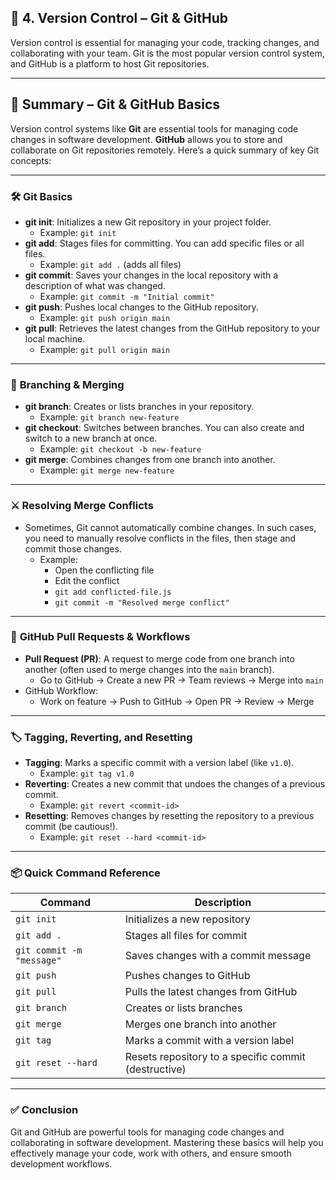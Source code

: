 ## 🔄 4. Version Control – Git & GitHub

Version control is essential for managing your code, tracking changes, and collaborating with your team. Git is the most popular version control system, and GitHub is a platform to host Git repositories.

---
## 🔄 Summary – Git & GitHub Basics

Version control systems like **Git** are essential tools for managing code changes in software development. **GitHub** allows you to store and collaborate on Git repositories remotely. Here’s a quick summary of key Git concepts:

---

### 🛠️ **Git Basics**
- **git init**: Initializes a new Git repository in your project folder. 
    - Example: `git init`
- **git add**: Stages files for committing. You can add specific files or all files.
    - Example: `git add .` (adds all files)
- **git commit**: Saves your changes in the local repository with a description of what was changed.
    - Example: `git commit -m "Initial commit"`
- **git push**: Pushes local changes to the GitHub repository.
    - Example: `git push origin main`
- **git pull**: Retrieves the latest changes from the GitHub repository to your local machine.
    - Example: `git pull origin main`

---

### 🌿 **Branching & Merging**
- **git branch**: Creates or lists branches in your repository. 
    - Example: `git branch new-feature`
- **git checkout**: Switches between branches. You can also create and switch to a new branch at once.
    - Example: `git checkout -b new-feature`
- **git merge**: Combines changes from one branch into another.
    - Example: `git merge new-feature`

---

### ⚔️ **Resolving Merge Conflicts**
- Sometimes, Git cannot automatically combine changes. In such cases, you need to manually resolve conflicts in the files, then stage and commit those changes.
    - Example: 
      - Open the conflicting file
      - Edit the conflict
      - `git add conflicted-file.js`
      - `git commit -m "Resolved merge conflict"`

---

### 🔄 **GitHub Pull Requests & Workflows**
- **Pull Request (PR)**: A request to merge code from one branch into another (often used to merge changes into the `main` branch).
    - Go to GitHub → Create a new PR → Team reviews → Merge into `main`
- GitHub Workflow: 
    - Work on feature → Push to GitHub → Open PR → Review → Merge

---

### 🏷️ **Tagging, Reverting, and Resetting**
- **Tagging**: Marks a specific commit with a version label (like `v1.0`).
    - Example: `git tag v1.0`
- **Reverting**: Creates a new commit that undoes the changes of a previous commit.
    - Example: `git revert <commit-id>`
- **Resetting**: Removes changes by resetting the repository to a previous commit (be cautious!).
    - Example: `git reset --hard <commit-id>`

---

### 📦 **Quick Command Reference**

| Command                     | Description                           |
|-----------------------------|---------------------------------------|
| `git init`                  | Initializes a new repository          |
| `git add .`                 | Stages all files for commit          |
| `git commit -m "message"`   | Saves changes with a commit message  |
| `git push`                  | Pushes changes to GitHub             |
| `git pull`                  | Pulls the latest changes from GitHub |
| `git branch`                | Creates or lists branches            |
| `git merge`                 | Merges one branch into another       |
| `git tag`                   | Marks a commit with a version label  |
| `git reset --hard`          | Resets repository to a specific commit (destructive) |

---

### ✅ **Conclusion**
Git and GitHub are powerful tools for managing code changes and collaborating in software development. Mastering these basics will help you effectively manage your code, work with others, and ensure smooth development workflows.
